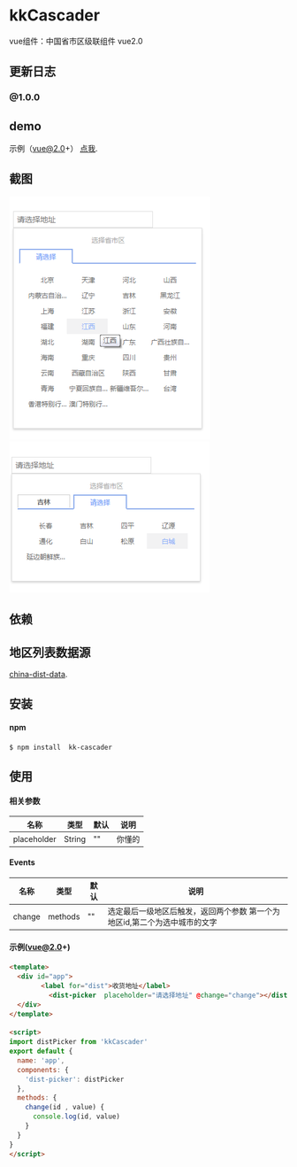 # kkCascader

vue组件：中国省市区级联组件 vue2.0


## 更新日志

### @1.0.0

## demo

示例（vue@2.0+） [点我](https://kuishang.github.io/kkCascader/).


## 截图

![screenshot](screenshot/01.png)
![screenshot](screenshot/02.png)

## 依赖


## 地区列表数据源
[china-dist-data](https://github.com/dai-siki/china-dist-data).


## 安装

#### npm

```shell
$ npm install  kk-cascader
```

## 使用


#### 相关参数

| 名称              | 类型               | 默认             | 说明                                         |
| ----------------- | ----------------- | ---------------- | --------------------------------------------- |
| placeholder       | String            | ""               | 你懂的                                     |

#### Events

| 名称              | 类型               | 默认             | 说明                                         |
| ----------------- | ----------------- | ---------------- | --------------------------------------------- |
| change       | methods            | ""               | 选定最后一级地区后触发，返回两个参数 第一个为地区id,第二个为选中城市的文字                                     |

#### 示例(vue@2.0+)

```html
<template>
  <div id="app">
   		<label for="dist">收货地址</label>
		  <dist-picker  placeholder="请选择地址" @change="change"></dist-picker>
  </div>
</template>

<script>
import distPicker from 'kkCascader'
export default {
  name: 'app',
  components: {
    'dist-picker': distPicker
  },
  methods: {
    change(id , value) {
      console.log(id, value)
    }
  }
}
</script>


```
